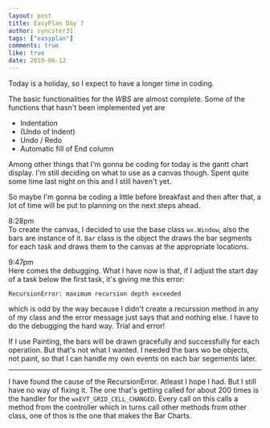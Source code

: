 ```yaml
---
layout: post
title: EasyPlan Day 7
author: syncster31
tags: ["easyplan"]
comments: true
like: true
date: 2019-06-12
---
```

Today is a holiday, so I expect to have a longer time in coding.  

The basic functionalities for the _WBS_ are almost complete. Some of the functions that hasn't been implemented yet are

- Indentation
- (Undo of Indent)
- Undo / Redo
- Automatic fill of End column

Among other things that I'm gonna be coding for today is the gantt chart display. I'm still deciding on what to use as a canvas though. Spent quite some time last night on this and I still haven't yet.

So maybe I'm gonna be coding a little before breakfast and then after that, a lot of time will be put to planning on the next steps ahead.

8:28pm  
To create the canvas, I decided to use the base class ```wx.Window```, also the bars are instance of it. ```Bar``` class is the object the draws the bar segments for each task and draws them to the canvas at the appropriate locations.

9:47pm  
Here comes the debugging. What I have now is that, if I adjust the start day of a task below the first task, it's giving me this error:

```
RecursionError: maximum recursion depth exceeded
```

which is odd by the way because I didn't create a recurssion method in any of my class and the error message just says that and nothing else. I have to do the debugging the hard way. Trial and error!

If I use Painting, the bars will be drawn gracefully and successfully for each operation. But that's not what I wanted. I needed the bars wo be objects, not paint, so that I can handle my own events on each bar segements later.

---

I have found the cause of the RecursionError. Atleast I hope I had. But I still have no way of fixing it. The one that's getting called for about 200 times is the handler for the ```wxEVT_GRID_CELL_CHANGED```. Every call on this calls a method from the controller which in turns call other methods from other class, one of thos is the one that makes the Bar Charts.
